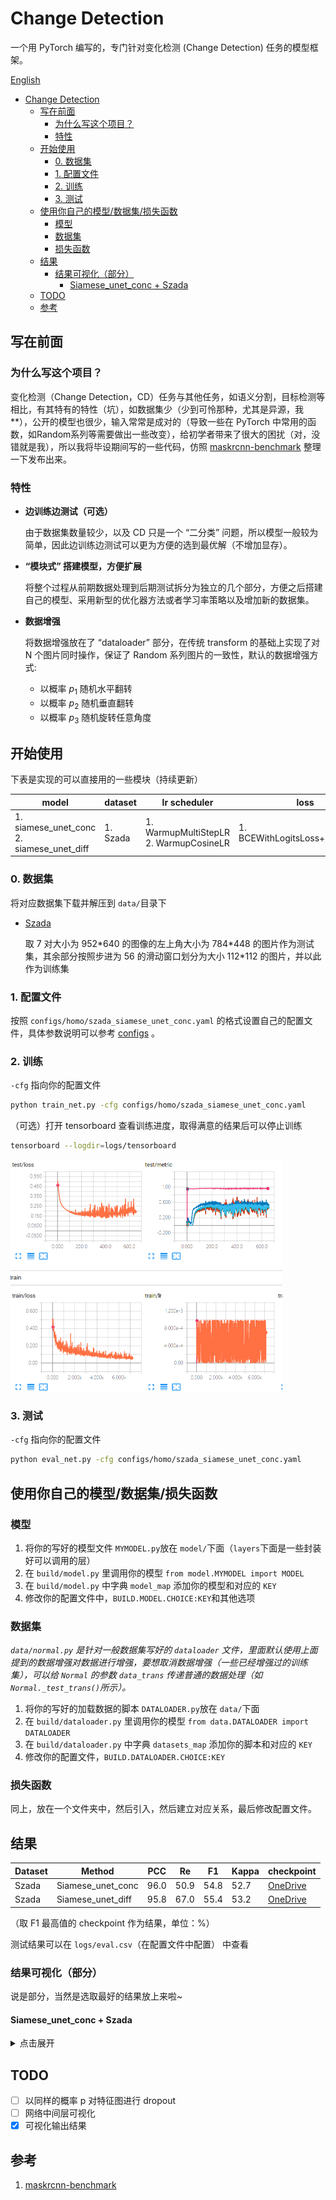 # Change Detection

一个用 PyTorch 编写的，专门针对变化检测 (Change Detection) 任务的模型框架。

[English](./.github/README_EN.md)

- [Change Detection](#change-detection)
  - [写在前面](#%e5%86%99%e5%9c%a8%e5%89%8d%e9%9d%a2)
    - [为什么写这个项目？](#%e4%b8%ba%e4%bb%80%e4%b9%88%e5%86%99%e8%bf%99%e4%b8%aa%e9%a1%b9%e7%9b%ae)
    - [特性](#%e7%89%b9%e6%80%a7)
  - [开始使用](#%e5%bc%80%e5%a7%8b%e4%bd%bf%e7%94%a8)
    - [0. 数据集](#0-%e6%95%b0%e6%8d%ae%e9%9b%86)
    - [1. 配置文件](#1-%e9%85%8d%e7%bd%ae%e6%96%87%e4%bb%b6)
    - [2. 训练](#2-%e8%ae%ad%e7%bb%83)
    - [3. 测试](#3-%e6%b5%8b%e8%af%95)
  - [使用你自己的模型/数据集/损失函数](#%e4%bd%bf%e7%94%a8%e4%bd%a0%e8%87%aa%e5%b7%b1%e7%9a%84%e6%a8%a1%e5%9e%8b%e6%95%b0%e6%8d%ae%e9%9b%86%e6%8d%9f%e5%a4%b1%e5%87%bd%e6%95%b0)
    - [模型](#%e6%a8%a1%e5%9e%8b)
    - [数据集](#%e6%95%b0%e6%8d%ae%e9%9b%86)
    - [损失函数](#%e6%8d%9f%e5%a4%b1%e5%87%bd%e6%95%b0)
  - [结果](#%e7%bb%93%e6%9e%9c)
    - [结果可视化（部分）](#%e7%bb%93%e6%9e%9c%e5%8f%af%e8%a7%86%e5%8c%96%e9%83%a8%e5%88%86)
      - [Siamese_unet_conc + Szada](#siameseunetconc--szada)
  - [TODO](#todo)
  - [参考](#%e5%8f%82%e8%80%83)

## 写在前面

### 为什么写这个项目？

变化检测（Change Detection，CD）任务与其他任务，如语义分割，目标检测等相比，有其特有的特性（坑），如数据集少（少到可怜那种，尤其是异源，我**），公开的模型也很少，输入常常是成对的（导致一些在 PyTorch 中常用的函数，如Random系列等需要做出一些改变），给初学者带来了很大的困扰（对，没错就是我），所以我将毕设期间写的一些代码，仿照 [maskrcnn-benchmark](https://github.com/facebookresearch/maskrcnn-benchmark) 整理一下发布出来。

### 特性

- **边训练边测试（可选）**

  由于数据集数量较少，以及 CD 只是一个 “二分类” 问题，所以模型一般较为简单，因此边训练边测试可以更为方便的选到最优解（不增加显存）。

- **“模块式” 搭建模型，方便扩展**

  将整个过程从前期数据处理到后期测试拆分为独立的几个部分，方便之后搭建自己的模型、采用新型的优化器方法或者学习率策略以及增加新的数据集。

- **数据增强**

  将数据增强放在了 “dataloader” 部分，在传统 transform 的基础上实现了对 N 个图片同时操作，保证了 Random 系列图片的一致性，默认的数据增强方式:
  - 以概率 $p_1$ 随机水平翻转
  - 以概率 $p_2$ 随机垂直翻转
  - 以概率 $p_3$ 随机旋转任意角度

## 开始使用

下表是实现的可以直接用的一些模块（持续更新）

| model                      | dataset  | lr scheduler                                | loss                            | optimizer |
| -------------------------- | -------- | ------------------------------------------- | ------------------------------- | --------- |
| 1. siamese_unet_conc<br />2. siamese_unet_diff | 1. Szada | 1. WarmupMultiStepLR<br />2. WarmupCosineLR | 1. BCEWithLogitsLoss+pos_weight | 1. SGD    |

### 0. 数据集

将对应数据集下载并解压到 `data/`目录下

- [Szada]()

  取 7 对大小为 952\*640 的图像的左上角大小为 784\*448 的图片作为测试集，其余部分按照步进为 56 的滑动窗口划分为大小 112\*112 的图片，并以此作为训练集

### 1. 配置文件

按照 `configs/homo/szada_siamese_unet_conc.yaml` 的格式设置自己的配置文件，具体参数说明可以参考 [configs](.github/CONFIGS.md) 。

### 2. 训练

`-cfg` 指向你的配置文件

```bash
python train_net.py -cfg configs/homo/szada_siamese_unet_conc.yaml
```

（可选）打开 tensorboard 查看训练进度，取得满意的结果后可以停止训练
```bash
tensorboard --logdir=logs/tensorboard
```
<img src=".github/images/tensorboard.png" alt="结果图" style="zoom:50%;" />



### 3. 测试

`-cfg` 指向你的配置文件

```bash
python eval_net.py -cfg configs/homo/szada_siamese_unet_conc.yaml
```

## 使用你自己的模型/数据集/损失函数

### 模型
1. 将你的写好的模型文件 `MYMODEL.py`放在 `model/`下面（`layers`下面是一些封装好可以调用的层）
2. 在 `build/model.py` 里调用你的模型 `from model.MYMODEL import MODEL`
3. 在 `build/model.py` 中字典 `model_map` 添加你的模型和对应的 `KEY`
4. 修改你的配置文件中，`BUILD.MODEL.CHOICE:KEY`和其他选项

### 数据集
*`data/normal.py` 是针对一般数据集写好的 `dataloader` 文件，里面默认使用上面提到的数据增强对数据进行增强，要想取消数据增强（一些已经增强过的训练集），可以给 `Normal` 的参数 `data_trans` 传递普通的数据处理（如 `Normal._test_trans()`所示）。*

1. 将你的写好的加载数据的脚本 `DATALOADER.py`放在 `data/`下面
2. 在 `build/dataloader.py` 里调用你的模型 `from data.DATALOADER import DATALOADER`
3. 在 `build/dataloader.py` 中字典 `datasets_map` 添加你的脚本和对应的 `KEY`
4. 修改你的配置文件，`BUILD.DATALOADER.CHOICE:KEY`

### 损失函数
同上，放在一个文件夹中，然后引入，然后建立对应关系，最后修改配置文件。

## 结果

| Dataset | Method            | PCC  | Re   | F1   | Kappa | checkpoint                                                   |
| ------- | ----------------- | ---- | ---- | ---- | ----- | ------------------------------------------------------------ |
| Szada   | Siamese_unet_conc | 96.0 | 50.9 | 54.8 | 52.7  | [OneDrive](https://drive.google.com/open?id=17WsyAgMByZB-Rcl5BZiqhoGAlKjTqz1V) |
| Szada   | Siamese_unet_diff | 95.8 | 67.0 | 55.4 | 53.2  | [OneDrive](https://drive.google.com/open?id=1compOiumTmHTGYXkmTTKzfpEoPXL_JZj) |

（取 F1 最高值的 checkpoint 作为结果，单位：%）

测试结果可以在 `logs/eval.csv`（在配置文件中配置） 中查看

### 结果可视化（部分）

说是部分，当然是选取最好的结果放上来啦~

#### Siamese_unet_conc + Szada
<details>
<summary>点击展开</summary>
(第一个为输出结果，第二个为Ground-Truth)

<img src=".github/images/Pr_0.785_Re_0.727_F1_0.755_PCC_0.961_Kappa_0.734.png" alt="Pr_0.785_Re_0.727_F1_0.755_PCC_0.961_Kappa_0.734" style="zoom: 33%;" /> <img src=".github/images/gt4_test.bmp" alt="gt4_test" style="zoom: 33%;" />
</details>

## TODO

- [ ] 以同样的概率 p 对特征图进行 dropout
- [ ] 网络中间层可视化
- [x] 可视化输出结果

## 参考

1. [maskrcnn-benchmark](https://github.com/facebookresearch/maskrcnn-benchmark)